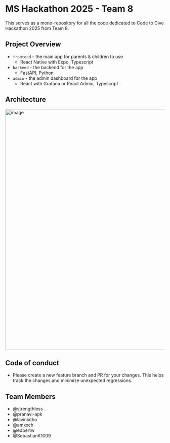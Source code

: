 # MS Hackathon 2025 - Team 8 

This serves as a mono-repository for all the code dedicated to Code to Give Hackathon 2025 from Team 8.

## Project Overview

- `frontend` - the main app for parents & children to use
  - React Native with Expo, Typescript
- `backend` - the backend for the app
  - FastAPI, Python
- `admin` - the admin dashboard for the app
  - React with Grafana or React Admin, Typescript

## Architecture

<img width="1368" height="758" alt="image" src="https://github.com/user-attachments/assets/3de33902-9e4a-462a-bf5c-63021e205f29" />

## Code of conduct

- Please create a new feature branch and PR for your changes. This helps track the changes and minimize unexpected regressions.

## Team Members

- @strengthless
- @pranavi-apk
- @laviniatho
- @amxxch
- @edbertw
- @SebastianK1009
